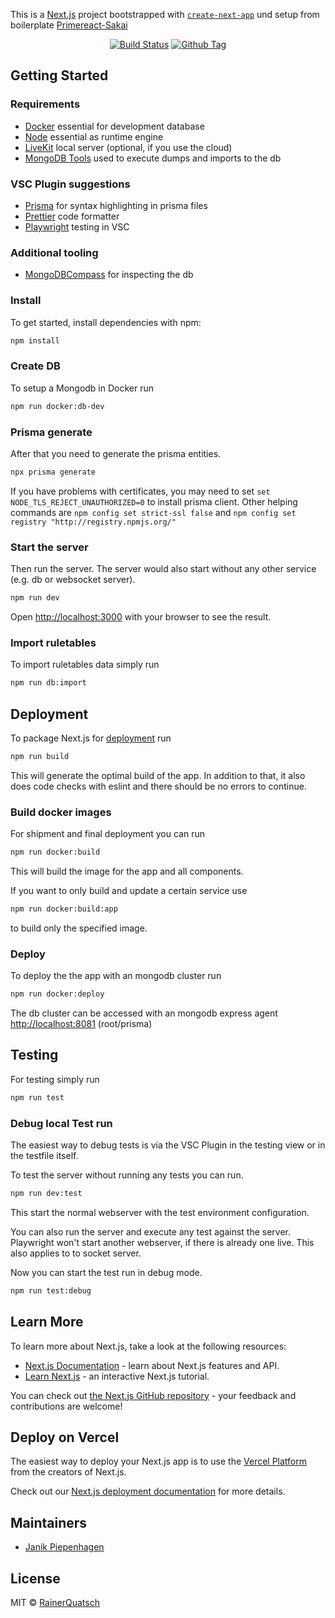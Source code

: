 This is a [Next.js](https://nextjs.org/) project bootstrapped with [`create-next-app`](https://github.com/vercel/next.js/tree/canary/packages/create-next-app) und setup from boilerplate [Primereact-Sakai](https://sakai.primereact.org/)

<div align="center">

[![Build Status][github-actions-status]][github-actions-url]
[![Github Tag][github-tag-image]][github-tag-url]


</div>

## Getting Started

### Requirements
- [Docker](https://www.docker.com/products/docker-desktop/) essential for development database
- [Node](https://nodejs.org/en) essential as runtime engine
- [LiveKit](https://docs.livekit.io/realtime/self-hosting/local/) local server (optional, if you use the cloud)
- [MongoDB Tools](https://www.mongodb.com/try/download/database-tools) used to execute dumps and imports to the db

### VSC Plugin suggestions
- [Prisma](vscode:extension/Prisma.prisma) for syntax highlighting in prisma files
- [Prettier](vscode:extension/esbenp.prettier-vscode) code formatter
- [Playwright](vscode:extension/ms-playwright.playwright) testing in VSC

### Additional tooling
- [MongoDBCompass](https://www.mongodb.com/products/tools/compass) for inspecting the db

### Install
To get started, install dependencies with npm:

```bash
npm install
```
### Create DB 
To setup a Mongodb in Docker run

```bash
npm run docker:db-dev
```

### Prisma generate
After that you need to generate the prisma entities.

```bash
npx prisma generate
```

If you have problems with certificates, you may need to set `set NODE_TLS_REJECT_UNAUTHORIZED=0` to install prisma client. 
Other helping commands are `npm config set strict-ssl false` and `npm config set registry "http://registry.npmjs.org/"`

### Start the server
Then run the server. The server would also start without any other service (e.g. db or websocket server).

```bash
npm run dev
```

Open [http://localhost:3000](http://localhost:3000) with your browser to see the result.

### Import ruletables
To import ruletables data simply run

```bash
npm run db:import
```

## Deployment

To package Next.js for [deployment](https://nextjs.org/docs/app/building-your-application/deploying) run

```bash
npm run build
```
This will generate the optimal build of the app. In addition to that, it also does code checks with eslint and there should be no errors to continue.

### Build docker images
For shipment and final deployment you can run 

```bash
npm run docker:build
```
This will build the image for the app and all components.

If you want to only build and update a certain service use 

```bash
npm run docker:build:app
```

to build only the specified image.

### Deploy
To deploy the the app with an mongodb cluster run

```bash
npm run docker:deploy
```
The db cluster can be accessed with an mongodb express agent [http://localhost:8081](http://localhost:8081) (root/prisma)

## Testing
For testing simply run

```bash
npm run test
```

### Debug local Test run
The easiest way to debug tests is via the VSC Plugin in the testing view or in the testfile itself.

To test the server without running any tests you can run.

```bash
npm run dev:test
```

This start the normal webserver with the test environment configuration.

You can also run the server and execute any test against the server. Playwright won't start another webserver, if there is already one live. This also applies to to socket server.

Now you can start the test run in debug mode.

```bash
npm run test:debug
```

## Learn More

To learn more about Next.js, take a look at the following resources:

- [Next.js Documentation](https://nextjs.org/docs) - learn about Next.js features and API.
- [Learn Next.js](https://nextjs.org/learn) - an interactive Next.js tutorial.

You can check out [the Next.js GitHub repository](https://github.com/vercel/next.js/) - your feedback and contributions are welcome!

## Deploy on Vercel

The easiest way to deploy your Next.js app is to use the [Vercel Platform](https://vercel.com/new?utm_medium=default-template&filter=next.js&utm_source=create-next-app&utm_campaign=create-next-app-readme) from the creators of Next.js.

Check out our [Next.js deployment documentation](https://nextjs.org/docs/deployment) for more details.

## Maintainers

- [Janik Piepenhagen](https://github.com/peace317)

## License

MIT © [RainerQuatsch](https://github.com/peace317/rainer-quatsch)

[github-actions-status]: https://github.com/peace317/rainer-quatsch/workflows/Test/badge.svg
[github-actions-url]: https://github.com/peace317/rainer-quatsch/actions
[github-tag-image]: https://img.shields.io/github/v/tag/peace317/rainer-quatsch.svg?label=version
[github-tag-url]: https://github.com/peace317/rainer-quatsch/releases/latest